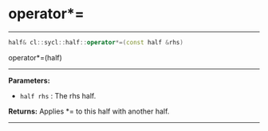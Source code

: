 # operator*=

---

```cpp
half& cl::sycl::half::operator*=(const half &rhs)
```


operator*=(half) 


---
**Parameters:**

 - `half rhs`
: The rhs half. 

**Returns:** Applies *= to this half with another half. 

---
